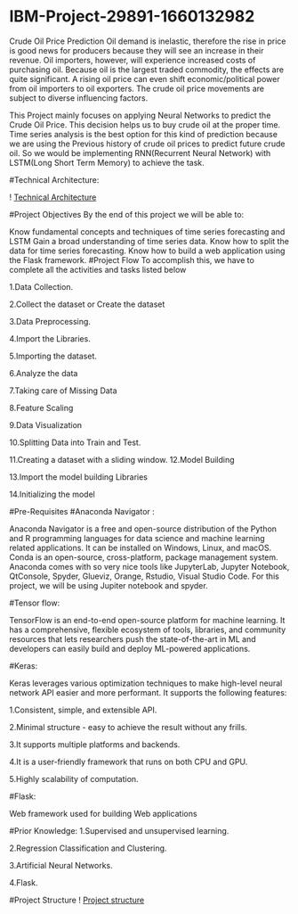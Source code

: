 # IBM-Project-29891-1660132982
Crude Oil Price Prediction
Oil demand is inelastic, therefore the rise in price is good news for producers because they will see an increase in their revenue. Oil importers, however, will experience increased costs of purchasing oil. Because oil is the largest traded commodity, the effects are quite significant. A rising oil price can even shift economic/political power from oil importers to oil exporters. The crude oil price movements are subject to diverse influencing factors.

This Project mainly focuses on applying Neural Networks to predict the Crude Oil Price. This decision helps us to buy crude oil at the proper time. Time series analysis is the best option for this kind of prediction because we are using the Previous history of crude oil prices to predict future crude oil. So we would be implementing RNN(Recurrent Neural Network) with LSTM(Long Short Term Memory) to achieve the task.

#Technical Architecture:

! [Technical Architecture](https://user-images.githubusercontent.com/111416633/197320432-7d83a134-3218-4b6f-86be-6d97dc1ff4c0.png) 

#Project Objectives
By the end of this project we will be able to:

Know fundamental concepts and techniques of time series forecasting and LSTM
Gain a broad understanding of time series data.
Know how to split the data for time series forecasting.
Know how to build a web application using the Flask framework.
#Project Flow
To accomplish this, we have to complete all the activities and tasks listed below

1.Data Collection.

2.Collect the dataset or Create the dataset

3.Data Preprocessing.

4.Import the Libraries.

5.Importing the dataset.

6.Analyze the data

7.Taking care of Missing Data

8.Feature Scaling

9.Data Visualization

10.Splitting Data into Train and Test.

11.Creating a dataset with a sliding window.
12.Model Building

13.Import the model building Libraries

14.Initializing the model

#Pre-Requisites
#Anaconda Navigator :

Anaconda Navigator is a free and open-source distribution of the Python and R programming languages for data science and machine learning related applications. It can be installed on Windows, Linux, and macOS. Conda is an open-source, cross-platform, package management system. Anaconda comes with so very nice tools like JupyterLab, Jupyter Notebook, QtConsole, Spyder, Glueviz, Orange, Rstudio, Visual Studio Code. For this project, we will be using Jupiter notebook and spyder.

#Tensor flow:

TensorFlow is an end-to-end open-source platform for machine learning. It has a comprehensive, flexible ecosystem of tools, libraries, and community resources that lets researchers push the state-of-the-art in ML and developers can easily build and deploy ML-powered applications.

#Keras:

Keras leverages various optimization techniques to make high-level neural network API easier and more performant. It supports the following features:

1.Consistent, simple, and extensible API.

2.Minimal structure - easy to achieve the result without any frills.

3.It supports multiple platforms and backends.

4.It is a user-friendly framework that runs on both CPU and GPU.

5.Highly scalability of computation.

#Flask:

Web framework used for building Web applications

#Prior Knowledge:
1.Supervised and unsupervised learning.

2.Regression Classification and Clustering.

3.Artificial Neural Networks.

4.Flask.

#Project Structure
! [Project structure](https://user-images.githubusercontent.com/111416633/197332960-6ccb66e5-6bdc-4191-8c98-123b7eafe646.png) 

